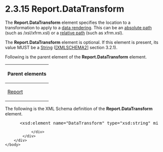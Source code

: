 <html dir="LTR" xmlns:mshelp="http://msdn.microsoft.com/mshelp" xmlns:ddue="http://ddue.schemas.microsoft.com/authoring/2003/5" xmlns:xlink="http://www.w3.org/1999/xlink" xmlns:tool="http://www.microsoft.com/tooltip">
    <head>
        <meta http-equiv="Content-Type" content="text/html; CHARSET=utf-8"></meta>
        <meta name="save" content="history"></meta>
        <title>2.3.15 Report.DataTransform</title>
        <xml>
            <mshelp:toctitle title="2.3.15 Report.DataTransform"></mshelp:toctitle>
            <mshelp:rltitle title="[MS-RDL]: Report.DataTransform"></mshelp:rltitle>
            <mshelp:keyword index="A" term="2a2c1d17-e1bf-448e-91bd-590de8f13e89"></mshelp:keyword>
            <mshelp:attr name="DCSext.ContentType" value="open specification"></mshelp:attr>
            <mshelp:attr name="AssetID" value="2a2c1d17-e1bf-448e-91bd-590de8f13e89"></mshelp:attr>
            <mshelp:attr name="TopicType" value="kbRef"></mshelp:attr>
            <mshelp:attr name="DCSext.Title" value="[MS-RDL]: Report.DataTransform" />
        </xml>
    </head>
    <body>
        <div id="header">
            <h1 class="heading">2.3.15 Report.DataTransform</h1>
        </div>
        <div id="mainSection">
            <div id="mainBody">
                <div id="allHistory" class="saveHistory"></div>
                <div id="sectionSection0" class="section" name="collapseableSection">
                    

<p>The <b>Report.DataTransform</b> element specifies the
location to a transformation to apply to a <a href="b2482b3f-74ab-4ca8-a9e5-c07955011743.htm#gt_9069c206-b9e9-4374-a7ee-50faf5def25b">data rendering</a>. This can be
an <a href="b2482b3f-74ab-4ca8-a9e5-c07955011743.htm#gt_e2edaf4f-a7f6-463e-9fe5-9b8bd3ce83c6">absolute path</a> (such
as /xsl/xfrm.xsl) or a <a href="b2482b3f-74ab-4ca8-a9e5-c07955011743.htm#gt_f0a8c9c7-1368-4989-addb-4792c3206387">relative
path</a> (such as xfrm.xsl).</p>

<p>The <b>Report.DataTransform</b> element is optional. If this
element is present, its value MUST be a <a href="1ed81ef3-a683-45e3-aaad-bd2bbe71bc3d.htm">String</a> (<a href="https://go.microsoft.com/fwlink/?LinkId=90610">[XMLSCHEMA2]</a> section
3.2.1).</p>

<p>Following is the parent element of the <b>Report.DataTransform</b>
element.</p>

<table>
 <thead>
  <tr>
   <th>
   <p>Parent elements</p>
   </th>
  </tr>
 </thead>
 <tr>
  <td>
  <p><a href="6bbaafec-020b-406c-b4e7-5e4318b616cb.htm">Report</a></p>
  </td>
 </tr>
</table>

<p>The following is the XML Schema definition of the <b>Report.DataTransform</b>
element.</p>

<dl>
<dd>
<div><pre> &lt;xsd:element name=&quot;DataTransform&quot; type=&quot;xsd:string&quot; minOccurs=&quot;0&quot; /&gt;
</pre></div>
</dd></dl>


                </div>
            </div>
        </div>
    </body>
</html>